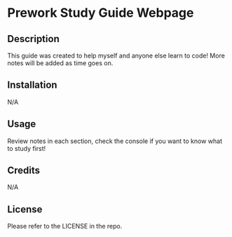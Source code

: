 # Prework Study Guide Webpage

## Description

This guide was created to help myself and anyone else learn to code!
More notes will be added as time goes on.

## Installation

N/A

## Usage

Review notes in each section, check the console if you want to know what to study first!

## Credits

N/A

## License

Please refer to the LICENSE in the repo.
